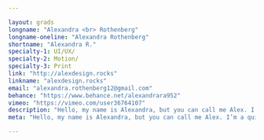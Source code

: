 ```yaml
---

layout: grads
longname: "Alexandra <br> Rothenberg"
longname-oneline: "Alexandra Rothenberg"
shortname: "Alexandra R."
specialty-1: UI/UX/
specialty-2: Motion/
specialty-3: Print
link: "http://alexdesign.rocks"
linkname: "alexdesign.rocks"
email: "alexandra.rothenberg12@gmail.com"
behance: "https://www.behance.net/alexandrara952"
vimeo: "https://vimeo.com/user36764107"
description: "Hello, my name is Alexandra, but you can call me Alex. I’m a quick study, a people person and someone who loves designing things."
meta: "Hello, my name is Alexandra, but you can call me Alex. I’m a quick study, a people person and someone who loves designing things."

---
```

